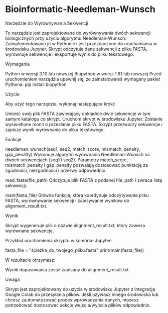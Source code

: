 # Bioinformatic-Needleman-Wunsch
Narzędzie do Wyrównywania Sekwencji

To narzędzie jest zaprojektowane do wyrównywania dwóch sekwencji biologicznych przy użyciu algorytmu Needleman-Wunsch. Zaimplementowano je w Pythonie i jest przeznaczone do uruchamiania w środowisku Jupyter. Skrypt odczytuje dane sekwencji z pliku FASTA, wyrównuje sekwencje i eksportuje wynik do pliku tekstowego.

Wymagania

Python w wersji 3.10 lub nowszej
Biopython w wersji 1.81 lub nowszej
Przed uruchomieniem narzędzia upewnij się, że zainstalowałeś wymagany pakiet Pythona: pip install biopython

Użycie

Aby użyć tego narzędzia, wykonaj następujące kroki:

Umieść swój plik FASTA zawierający dokładnie dwie sekwencje w tym samym katalogu co skrypt.
Uruchom skrypt w środowisku Jupyter. Zostanie wyświetlone monit o przesłanie pliku FASTA.
Skrypt przetworzy sekwencje i zapisze wynik wyrównania do pliku tekstowego.

Funkcje

needleman_wunsch(seq1, seq2, match_score, mismatch_penalty, gap_penalty)
Wykonuje algorytm wyrównania Needleman-Wunsch na dwóch sekwencjach (seq1 i seq2). Parametry match_score, mismatch_penalty i gap_penalty pozwalają dostosować punktację za zgodności, niezgodności i przerwy odpowiednio.

read_fasta(file_path)
Odczytuje plik FASTA z podanej file_path i zwraca listę sekwencji.

main(fasta_file)
Główna funkcja, która koordynuje odczytywanie pliku FASTA, wyrównywanie sekwencji i zapisywanie wyników do alignment_result.txt.

Wynik

Skrypt wygeneruje plik o nazwie alignment_result.txt, który zawiera wyrównane sekwencje.




Przykład uruchomienia skryptu w komórce Jupyter:

fasta_file = "ścieżka_do_twojego_pliku.fasta"
print(main(fasta_file))

W rezultacie otrzymasz:


Wynik dopasowania został zapisany do alignment_result.txt


Uwaga

Skrypt jest zaprojektowany do użycia w środowisku Jupyter z integracją Google Colab do przesyłania plików.
Jeśli używasz innego środowiska lub chcesz zautomatyzować proces wprowadzania danych, możesz potrzebować dostosować sekcje wejścia/wyjścia plików odpowiednio.
